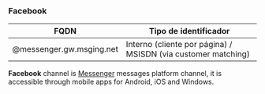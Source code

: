 ### Facebook
| FQDN                     | Tipo de identificador                                         | 
|--------------------------|---------------------------------------------------------------|
| @messenger.gw.msging.net | Interno (cliente por página) / MSISDN (via customer matching) |

**Facebook** channel is [Messenger](https://www.messenger.com/) messages platform channel, it is accessible through mobile apps for Android, iOS and Windows.